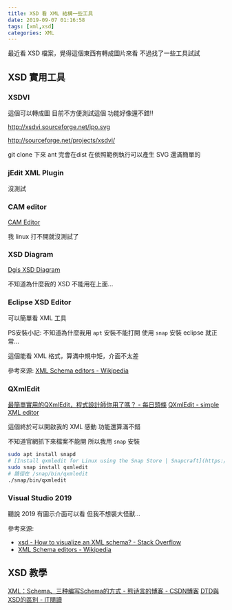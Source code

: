 ```yaml
---
title: XSD 看 XML 結構一些工具
date: 2019-09-07 01:16:58
tags: [xml,xsd]
categories: XML
---
```


最近看 XSD 檔案，覺得這個東西有轉成圖片來看
不過找了一些工具試試

<!--more-->

## XSD 實用工具

### XSDVI

這個可以轉成圖
目前不方便測試這個
功能好像還不錯!!

http://xsdvi.sourceforge.net/ipo.svg


http://sourceforge.net/projects/xsdvi/

git clone 下來
ant 完會在dist
在依照範例執行可以產生 SVG
還滿簡單的

### jEdit XML Plugin

沒測試

### CAM editor 

[CAM Editor](http://camprocessor.sourceforge.net/wiki/index.php/Main_Page)

我 linux 打不開就沒測試了

### XSD Diagram

[Dgis XSD Diagram](http://regis.cosnier.free.fr/?page=XSDDiagram)

不知道為什麼我的 XSD 不能用在上面...

### Eclipse XSD Editor 

可以簡單看 XML 工具

PS安裝小記:
不知道為什麼我用 `apt` 安裝不能打開
使用 `snap` 安裝 eclipse 就正常...

這個能看 XML 格式，算滿中規中矩，介面不太差

參考來源:
[XML Schema editors - Wikipedia](https://en.wikipedia.org/wiki/XML_Schema_editors)

### QXmlEdit
[最簡單實用的QXmlEdit，程式設計師你用了嗎？ - 每日頭條](https://kknews.cc/zh-tw/tech/gqqj39m.html)
[QXmlEdit - simple XML editor](http://qxmledit.org/)

這個終於可以開啟我的 XML 感動
功能還算滿不錯

不知道官網抓下來檔案不能開
所以我用 `snap` 安裝

```bash
sudo apt install snapd
# [Install qxmledit for Linux using the Snap Store | Snapcraft](https://snapcraft.io/qxmledit)
sudo snap install qxmledit
# 路徑在 /snap/bin/qxmledit
./snap/bin/qxmledit
```


### Visual Studio 2019

聽說 2019 有圖示介面可以看
但我不想裝大怪獸...

參考來源:
- [xsd - How to visualize an XML schema? - Stack Overflow](https://stackoverflow.com/questions/2486758/how-to-visualize-an-xml-schema)
- [XML Schema editors - Wikipedia](https://en.wikipedia.org/wiki/XML_Schema_editors)

## XSD 教學

[XML：Schema、三种编写Schema的方式 - 熊诗言的博客 - CSDN博客](https://blog.csdn.net/xxssyyyyssxx/article/details/50372503)
[DTD與XSD的區別 - IT閱讀](https://www.itread01.com/content/1548934564.html)


